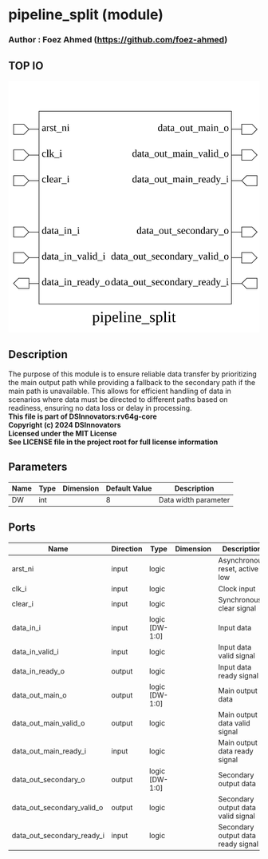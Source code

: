 # pipeline_split (module)

### Author : Foez Ahmed (https://github.com/foez-ahmed)

## TOP IO
<img src="./pipeline_split_top.svg">

## Description

The purpose of this module is to ensure reliable data transfer by prioritizing the main output path
while providing a fallback to the secondary path if the main path is unavailable. This allows for
efficient handling of data in scenarios where data must be directed to different paths based on
readiness, ensuring no data loss or delay in processing.
<br>**This file is part of DSInnovators:rv64g-core**
<br>**Copyright (c) 2024 DSInnovators**
<br>**Licensed under the MIT License**
<br>**See LICENSE file in the project root for full license information**

## Parameters
|Name|Type|Dimension|Default Value|Description|
|-|-|-|-|-|
|DW|int||8|Data width parameter|

## Ports
|Name|Direction|Type|Dimension|Description|
|-|-|-|-|-|
|arst_ni|input|logic||Asynchronous reset, active low|
|clk_i|input|logic||Clock input|
|clear_i|input|logic||Synchronous clear signal|
|data_in_i|input|logic [DW-1:0]||Input data|
|data_in_valid_i|input|logic||Input data valid signal|
|data_in_ready_o|output|logic||Input data ready signal|
|data_out_main_o|output|logic [DW-1:0]||Main output data|
|data_out_main_valid_o|output|logic||Main output data valid signal|
|data_out_main_ready_i|input|logic||Main output data ready signal|
|data_out_secondary_o|output|logic [DW-1:0]||Secondary output data|
|data_out_secondary_valid_o|output|logic||Secondary output data valid signal|
|data_out_secondary_ready_i|input|logic||Secondary output data ready signal|
